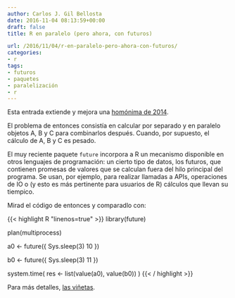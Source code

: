 ```yaml
---
author: Carlos J. Gil Bellosta
date: 2016-11-04 08:13:59+00:00
draft: false
title: R en paralelo (pero ahora, con futuros)

url: /2016/11/04/r-en-paralelo-pero-ahora-con-futuros/
categories:
- r
tags:
- futuros
- paquetes
- paralelización
- r
---
```


Esta entrada extiende y mejora una [homónima de 2014](https://www.datanalytics.com/2014/05/15/r-en-paralelo/).

El problema de entonces consistía en calcular por separado y en paralelo objetos A, B y C para combinarlos después. Cuando, por supuesto, el cálculo de A, B y C es pesado.

El muy reciente paquete `future` incorpora a R un mecanismo disponible en otros lenguajes de programación: un cierto tipo de datos, los futuros, que contienen promesas de valores que se calculan fuera del hilo principal del programa. Se usan, por ejemplo, para realizar llamadas a APIs, operaciones de IO o (y esto es más pertinente para usuarios de R) cálculos que llevan su tiempico.

Mirad el código de entonces y comparadlo con:


{{< highlight R "linenos=true" >}}
library(future)

plan(multiprocess)

a0 <- future({
  Sys.sleep(3)
  10
})

b0 <- future({
  Sys.sleep(3)
  11
})

system.time(
  res <- list(value(a0), value(b0))
)
{{< / highlight >}}

Para más detalles, [las viñetas](https://cran.r-project.org/web/packages/future/index.html).


